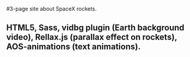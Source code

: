 #3-page site about SpaceX rockets.
## HTML5, Sass, vidbg plugin (Earth background video), Rellax.js (parallax effect on rockets), AOS-animations (text animations).
